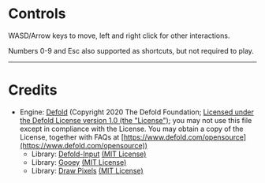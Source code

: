 # Controls
WASD/Arrow keys to move, left and right click for other interactions.

Numbers 0-9 and Esc also supported as shortcuts, but not required to play.

---

# Credits
- Engine: [Defold](https://defold.com/) (Copyright 2020 The Defold Foundation; [Licensed under the Defold License version 1.0 (the "License")](https://defold.com/license/); you may not use this file except in compliance with the License. You may obtain a copy of the License, together with FAQs at [https://www.defold.com/opensource](https://www.defold.com/opensource))
	- Library: [Defold-Input](https://github.com/britzl/defold-input) [(MIT License)](https://github.com/britzl/defold-input/blob/master/LICENSE.md)
	- Library: [Gooey](https://github.com/britzl/gooey) [(MIT License)](https://github.com/britzl/gooey/blob/master/LICENSE.md)
	- Library: [Draw Pixels](https://github.com/AGulev/drawpixels) [(MIT License)](https://github.com/AGulev/drawpixels/blob/master/LICENSE)
